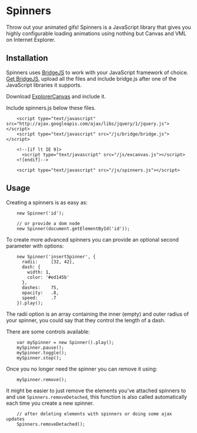 Spinners
=======

Throw out your animated gifs! Spinners is a JavaScript library that gives you highly configurable loading animations using nothing but Canvas and VML on Internet Explorer.


## Installation

Spinners uses [BridgeJS][1] to work with your JavaScript framework of choice. [Get BridgeJS][1], upload all the files and include bridge.js after one of the JavaScript libraries it supports.

Download [ExplorerCanvas][2] and include it.

Include spinners.js below these files.

        <script type="text/javascript" src="http://ajax.googleapis.com/ajax/libs/jquery/1/jquery.js"></script>
        <script type="text/javascript" src="/js/bridge/bridge.js"></script>
         
        <!--[if lt IE 9]>
          <script type="text/javascript" src="/js/excanvas.js"></script>
        <![endif]-->
         
        <script type="text/javascript" src="/js/spinners.js"></script>


## Usage

Creating a spinners is as easy as:

        new Spinner('id');
        
        // or provide a dom node
        new Spinner(document.getElementById('id'));

To create more advanced spinners you can provide an optional second parameter with options:

        new Spinner('insertSpinner', {
          radii:     [32, 42],
          dash: {
            width: 1,
            color: '#ed145b'
          },
          dashes:    75,
          opacity:   .8,
          speed:     .7
        }).play();

The radii option is an array containing the inner (empty) and outer radius of your spinner, you could say that they control the length of a dash. 

There are some controls available:

        var mySpinner = new Spinner().play();
        mySpinner.pause();
        mySpinner.toggle();
        mySpinner.stop();

Once you no longer need the spinner you can remove it using:

        mySpinner.remove();

It might be easier to just remove the elements you've attached spinners to and use `Spinners.removeDetached`, this function is also called automatically each time you create a new spinner.

        // after deleting elements with spinners or doing some ajax updates
        Spinners.removeDetached();


  [1]: http://www.github.com/staaky/bridgejs
  [2]: http://explorercanvas.googlecode.com